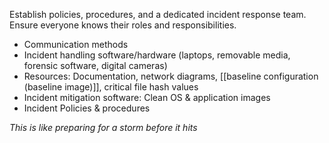 Establish policies, procedures, and a dedicated incident response team. Ensure everyone knows their roles and responsibilities.
- Communication methods
- Incident handling software/hardware (laptops, removable media, forensic software, digital cameras)
- Resources: Documentation, network diagrams, [[baseline configuration (baseline image)]], critical file hash values
- Incident mitigation software: Clean OS & application images
- Incident Policies & procedures

*This is like preparing for a storm before it hits*